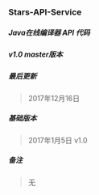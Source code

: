 ### **Stars-API-Service**

##### Java在线编译器 API 代码

##### v1.0 master版本

##### 最后更新
>2017年12月16日

##### 基础版本
>2017年1月5日 v1.0

##### 备注
>无
